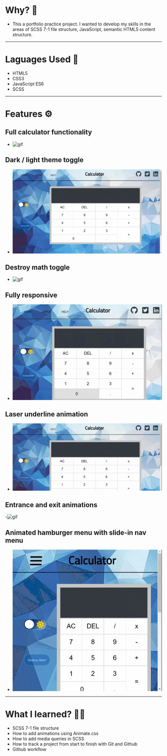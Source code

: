 # Why? 🤔
- This a portfolio practice project. I wanted to develop my skills in the areas of SCSS 7-1 file structure, JavaScript, semantic HTML5 content structure. 

---

# Laguages Used 💬
- HTML5
- CSS3
- JavaScript ES6
- SCSS
---

# Features ⚙

## Full calculator functionality
- ![gif](img/fully-functional.gif)

## Dark / light theme toggle
- ![gif](img/theme-toggle.gif)

## Destroy math toggle
- ![gif](img/destroy-math.gif)

## Fully responsive
- ![gif](img/responsive.gif)

## Laser underline animation
- ![gif](img/laser-hover-animation-light-theme.gif)

## Entrance and exit animations
-![gif](img/en-ex-animations.gif)

## Animated hamburger menu with slide-in nav menu
- ![gif](img/hamburger.gif)

---

# What I learned? 👨‍💻

- SCSS 7-1 file structure
- How to add animations using Animate.css
- How to add media queries in SCSS
- How to track a project from start to finish with Git and Github
- Github workflow 
